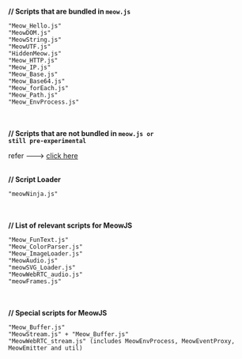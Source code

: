 <b>// Scripts that are bundled in <code>meow.js</code></b><br>

	"Meow_Hello.js"
    "MeowDOM.js"
    "MeowString.js"
    "MeowUTF.js"
	"HiddenMeow.js"
	"Meow_HTTP.js"
	"Meow_IP.js"
	"Meow_Base.js"
	"Meow_Base64.js"
	"Meow_forEach.js"
	"Meow_Path.js"
	"Meow_EnvProcess.js"
<br> <br>
<b>// Scripts that are not bundled in <code>meow.js or still pre-experimental</code> </b><br>

refer ---> <a href="https://github.com/Geek-Research-Lab/MeowJS/tree/master/NotAdded">click here</a>
<br><br>

<b>// Script Loader</b> <br>

	"meowNinja.js"
<br><br>
<b>// List of relevant scripts for MeowJS</b><br>

	"Meow_FunText.js"
	"Meow_ColorParser.js"
	"Meow_ImageLoader.js"
	"MeowAudio.js"
	"meowSVG_Loader.js"
	"MeowWebRTC_audio.js"
	"meowFrames.js"
<br><br>
<b>// Special scripts for MeowJS </b><br>

	"Meow_Buffer.js"
	"MeowStream.js" + "Meow_Buffer.js"
	"MeowWebRTC_stream.js" (includes MeowEnvProcess, MeowEventProxy, MeowEmitter and util)
